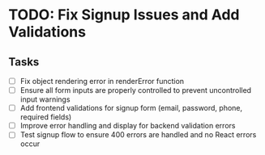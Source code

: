 # TODO: Fix Signup Issues and Add Validations

## Tasks

- [ ] Fix object rendering error in renderError function
- [ ] Ensure all form inputs are properly controlled to prevent uncontrolled input warnings
- [ ] Add frontend validations for signup form (email, password, phone, required fields)
- [ ] Improve error handling and display for backend validation errors
- [ ] Test signup flow to ensure 400 errors are handled and no React errors occur
